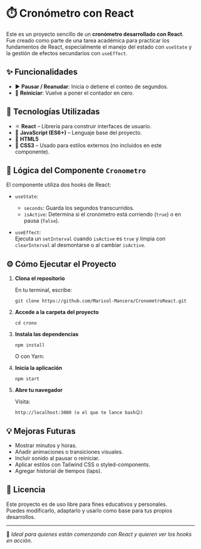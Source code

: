 
# ⏱️ Cronómetro con React

Este es un proyecto sencillo de un **cronómetro desarrollado con React**.  
Fue creado como parte de una tarea académica para practicar los fundamentos de React, especialmente el manejo del estado con `useState` y la gestión de efectos secundarios con `useEffect`.

## ✨ Funcionalidades

- ▶️ **Pausar / Reanudar**: Inicia o detiene el conteo de segundos.  
- 🔄 **Reiniciar**: Vuelve a poner el contador en cero.

## 🚀 Tecnologías Utilizadas

- ⚛️ **React** – Librería para construir interfaces de usuario.  
- 🧠 **JavaScript (ES6+)** – Lenguaje base del proyecto.  
- 🧱 **HTML5**  
- 🎨 **CSS3** – Usado para estilos externos (no incluidos en este componente).

## 🧠 Lógica del Componente `Cronometro`

El componente utiliza dos hooks de React:

- `useState`:  
  - `seconds`: Guarda los segundos transcurridos.  
  - `isActive`: Determina si el cronómetro está corriendo (`true`) o en pausa (`false`).

- `useEffect`:  
  Ejecuta un `setInterval` cuando `isActive` es `true` y limpia con `clearInterval` al desmontarse o al cambiar `isActive`.

## ⚙️ Cómo Ejecutar el Proyecto

1. **Clona el repositorio**

   En tu terminal, escribe:

   ```
   git clone https://github.com/Marisol-Mancera/CronometroReact.git
   ```

   

2. **Accede a la carpeta del proyecto**

   ```
   cd crono
   ```

3. **Instala las dependencias**

   ```
   npm install
   ```

   O con Yarn:


4. **Inicia la aplicación**

   ```
   npm start
   ```


5. **Abre tu navegador**

   Visita:

   ```
   http://localhost:3000 (o el que te lance bash😉)
   ```

## 💡 Mejoras Futuras

- Mostrar minutos y horas.  
- Añadir animaciones o transiciones visuales.  
- Incluir sonido al pausar o reiniciar.  
- Aplicar estilos con Tailwind CSS o styled-components.  
- Agregar historial de tiempos (laps).

## 📄 Licencia

Este proyecto es de uso libre para fines educativos y personales.  
Puedes modificarlo, adaptarlo y usarlo como base para tus propios desarrollos.

---

📌 *Ideal para quienes están comenzando con React y quieren ver los hooks en acción.*

